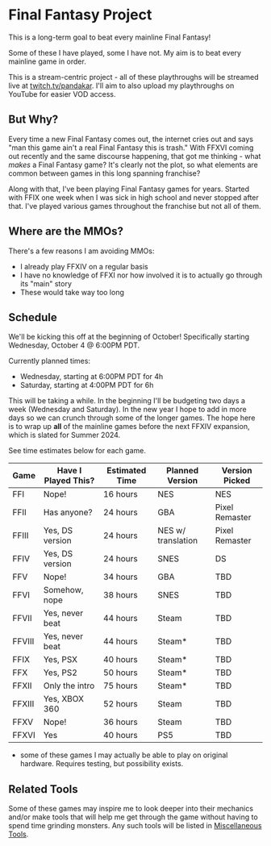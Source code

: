 # Final Fantasy Project

This is a long-term goal to beat every mainline Final Fantasy!

Some of these I have played, some I have not. My aim is to beat every mainline game in order. 

This is a stream-centric project - all of these playthroughs will be streamed live at [twitch.tv/pandakar](https://www.twitch.tv/pandakar). I'll aim to also upload my playthroughs on YouTube for easier VOD access. 

## But Why?

Every time a new Final Fantasy comes out, the internet cries out and says "man this game ain't a real Final Fantasy this is trash." With FFXVI coming out recently and the same discourse happening, that got me thinking - what *makes* a Final Fantasy game? It's clearly not the plot, so what elements are common between games in this long spanning franchise?

Along with that, I've been playing Final Fantasy games for years. Started with FFIX one week when I was sick in high school and never stopped after that. I've played various games throughout the franchise but not all of them. 

## Where are the MMOs?

There's a few reasons I am avoiding MMOs:

- I already play FFXIV on a regular basis
- I have no knowledge of FFXI nor how involved it is to actually go through its "main" story
- These would take way too long

## Schedule

We'll be kicking this off at the beginning of October! Specifically starting Wednesday, October 4 @ 6:00PM PDT.

Currently planned times:

- Wednesday, starting at 6:00PM PDT for 4h
- Saturday, starting at 4:00PM PDT for 6h

This will be taking a while. In the beginning I'll be budgeting two days a week (Wednesday and Saturday). In the new year I hope to add in more days so we can crunch through some of the longer games. The hope here is to wrap up **all** of the mainline games before the next FFXIV expansion, which is slated for Summer 2024.

See time estimates below for each game.

| Game   | Have I Played This? | Estimated Time | Planned Version    | Version Picked |
|--------|---------------------|----------------|--------------------|----------------|
| FFI    | Nope!               | 16 hours       | NES                | NES            |
| FFII   | Has anyone?         | 24 hours       | GBA                | Pixel Remaster |
| FFIII  | Yes, DS version     | 24 hours       | NES w/ translation | Pixel Remaster |
| FFIV   | Yes, DS version     | 24 hours       | SNES               | DS             |
| FFV    | Nope!               | 34 hours       | GBA                | TBD            |
| FFVI   | Somehow, nope       | 38 hours       | SNES               | TBD            |
| FFVII  | Yes, never beat     | 44 hours       | Steam              | TBD            |
| FFVIII | Yes, never beat     | 44 hours       | Steam*             | TBD            |
| FFIX   | Yes, PSX            | 40 hours       | Steam*             | TBD            |
| FFX    | Yes, PS2            | 50 hours       | Steam*             | TBD            |
| FFXII  | Only the intro      | 75 hours       | Steam*             | TBD            |
| FFXIII | Yes, XBOX 360       | 52 hours       | Steam              | TBD            |
| FFXV   | Nope!               | 36 hours       | Steam              | TBD            |
| FFXVI  | Yes                 | 40 hours       | PS5                | TBD            |

* some of these games I may actually be able to play on original hardware. Requires testing, but possibility exists.

## Related Tools

Some of these games may inspire me to look deeper into their mechanics and/or make tools that will help me get through the game without having to spend time grinding monsters. Any such tools will be listed in [Miscellaneous Tools](/final_fantasy_project/misc_tools).